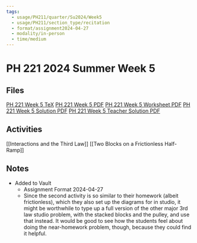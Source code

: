 ```yaml
---
tags:
  - usage/PH211/quarter/Su2024/Week5
  - usage/PH211/section_type/recitation
  - format/assignment2024-04-27
  - modality/in-person
  - time/medium
---
```

# PH 221 2024 Summer Week 5
## Files
[PH 221 Week 5 TeX](PH_221_Week_5.tex)
[PH 221 Week 5 PDF](PH_221_Week_5.pdf)
[PH 221 Week 5 Worksheet PDF](PH_221_Week_5-Worksheet.pdf)
[PH 221 Week 5 Solution PDF](PH_221_Week_5-Solution.pdf)
[PH 221 Week 5 Teacher Solution PDF](PH_221_Week_5-Teacher_Solution.pdf)
## Activities
[[Interactions and the Third Law]]
[[Two Blocks on a Frictionless Half-Ramp]]
## Notes
* Added to Vault
	* Assignment Format 2024-04-27
	* Since the second activity is so similar to their homework (albeit frictionless), which they also set up the diagrams for in studio, it might be worthwhile to type up a full version of the other major 3rd law studio problem, with the stacked blocks and the pulley, and use that instead. It would be good to see how the students feel about doing the near-homework problem, though, because they could find it helpful.
